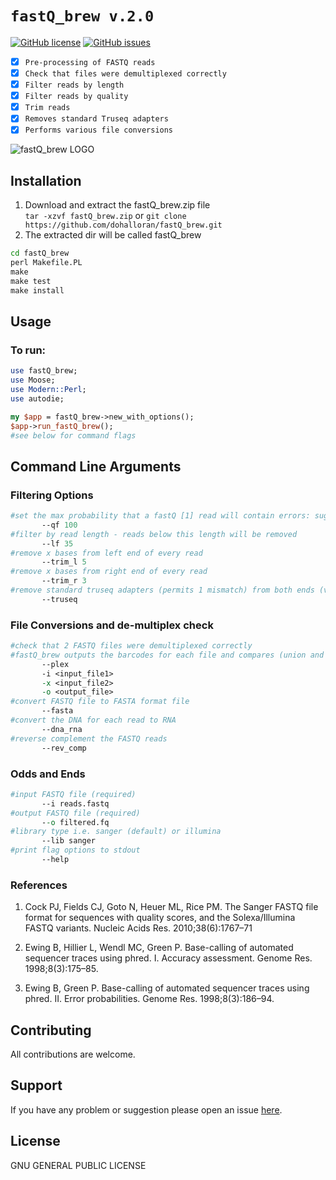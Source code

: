# `fastQ_brew v.2.0`

[![GitHub license](https://img.shields.io/badge/license-GPL_2.0-orange.svg)](https://raw.githubusercontent.com/dohalloran/fastQ_brew/master/LICENSE)
[![GitHub issues](https://img.shields.io/github/issues/dohalloran/fastQ_brew.svg)](https://github.com/dohalloran/fastQ_brew/issues)

- [x] `Pre-processing of FASTQ reads`
- [x] `Check that files were demultiplexed correctly`
- [x] `Filter reads by length `
- [x] `Filter reads by quality`
- [x] `Trim reads`
- [x] `Removes standard Truseq adapters`
- [x] `Performs various file conversions` 

![fastQ_brew LOGO](https://cloud.githubusercontent.com/assets/8477977/22077145/f29a177e-dd80-11e6-86a6-a211e8e1e103.jpg)

## Installation
1. Download and extract the fastQ_brew.zip file  
`tar -xzvf fastQ_brew.zip` 
or 
`git clone https://github.com/dohalloran/fastQ_brew.git`
2. The extracted dir will be called fastQ_brew  
```cmd  
cd fastQ_brew   
perl Makefile.PL  
make  
make test  
make install  
```

## Usage 
### To run:  
```perl
use fastQ_brew;
use Moose;
use Modern::Perl;
use autodie;

my $app = fastQ_brew->new_with_options();
$app->run_fastQ_brew(); 
#see below for command flags
``` 
## Command Line Arguments
### Filtering Options
 ```perl   
#set the max probability that a fastQ [1] read will contain errors: suggested p<=100 (must be 1-100)
        --qf 100
#filter by read length - reads below this length will be removed       
        --lf 35
#remove x bases from left end of every read 
        --trim_l 5
#remove x bases from right end of every read
        --trim_r 3
#remove standard truseq adapters (permits 1 mismatch) from both ends (very slow!)
        --truseq
```

### File Conversions and de-multiplex check
 ```perl   
#check that 2 FASTQ files were demultiplexed correctly 
#fastQ_brew outputs the barcodes for each file and compares (union and intersection) between two files 
        --plex
        -i <input_file1>
        -x <input_file2>
        -o <output_file>
#convert FASTQ file to FASTA format file
        --fasta
#convert the DNA for each read to RNA 
        --dna_rna
#reverse complement the FASTQ reads 
        --rev_comp
```

### Odds and Ends
 ```perl   
#input FASTQ file (required) 
        --i reads.fastq
#output FASTQ file (required) 
        --o filtered.fq
#library type i.e. sanger (default) or illumina 
        --lib sanger
#print flag options to stdout
        --help  
```

### References
1. Cock PJ, Fields CJ, Goto N, Heuer ML, Rice PM. The Sanger FASTQ file format for sequences with quality scores, and the Solexa/Illumina FASTQ variants. Nucleic Acids Res. 2010;38(6):1767–71

2. Ewing B, Hillier L, Wendl MC, Green P. Base-calling of automated sequencer traces using phred. I. Accuracy assessment. Genome Res. 1998;8(3):175–85.

3. Ewing B, Green P. Base-calling of automated sequencer traces using phred. II. Error probabilities. Genome Res. 1998;8(3):186–94.

## Contributing
All contributions are welcome.

## Support
If you have any problem or suggestion please open an issue [here](https://github.com/dohalloran/fastQ_brew/issues).

## License 
GNU GENERAL PUBLIC LICENSE





